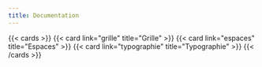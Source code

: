 ```yaml
---
title: Documentation
---
```


{{< cards >}}
  {{< card  link="grille" 
            title="Grille" 
            >}}
  {{< card  link="espaces" 
            title="Espaces" 
            >}}
  {{< card  link="typographie" 
            title="Typographie" 
            >}}
{{< /cards >}}